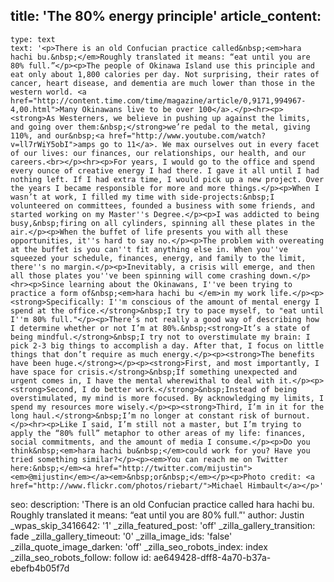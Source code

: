 title: 'The 80% energy principle'
article_content:
  -
    type: text
    text: '<p>There is an old Confucian practice called&nbsp;<em>hara hachi bu.&nbsp;</em>Roughly translated it means: “eat until you are 80% full.”</p><p>The people of Okinawa Island use this principle and eat only about 1,800 calories per day. Not surprising, their rates of cancer, heart disease, and dementia are much lower than those in the western world. <a href="http://content.time.com/time/magazine/article/0,9171,994967-4,00.html">Many Okinawans live to be over 100</a>.</p><hr><p><strong>As Westerners, we believe in pushing up against the limits, and going over them:&nbsp;</strong>we’re pedal to the metal, giving 110%, and our&nbsp;<a href="http://www.youtube.com/watch?v=ll7rWiY5obI">amps go to 11</a>. We max ourselves out in every facet of our lives: our finances, our relationships, our health, and our careers.<br></p><hr><p>For years, I would go to the office and spend every ounce of creative energy I had there. I gave it all until I had nothing left. If I had extra time, I would pick up a new project. Over the years I became responsible for more and more things.</p><p>When I wasn’t at work, I filled my time with side-projects:&nbsp;I volunteered on committees, founded a business with some friends, and started working on my Master''s Degree.</p><p>I was addicted to being busy,&nbsp;firing on all cylinders, spinning all these plates in the air.</p><p>When the buffet of life presents you with all these opportunities, it''s hard to say no.</p><p>The problem with overeating at the buffet is you can''t fit anything else in. When you''ve squeezed your schedule, finances, energy, and family to the limit, there''s no margin.</p><p>Inevitably, a crisis will emerge, and then all those plates you''ve been spinning will come crashing down.</p><hr><p>Since learning about the Okinawans, I''ve been trying to practice a form of&nbsp;<em>hara hachi bu </em>in my work life.</p><p><strong>Specifically: I''m conscious of the amount of mental energy I spend at the office.</strong>&nbsp;I try to pace myself, to "eat until I''m 80% full."</p><p>There’s not really a good way of describing how I determine whether or not I’m at 80%.&nbsp;<strong>It’s a state of being mindful.</strong>&nbsp;I try not to overstimulate my brain: I pick 2-3 big things to accomplish a day. After that, I focus on little things that don’t require as much energy.</p><p><strong>The benefits have been huge.</strong></p><p><strong>First, and most importantly, I have space for crisis.</strong>&nbsp;If something unexpected and urgent comes in, I have the mental wherewithal to deal with it.</p><p><strong>Second, I do better work.</strong>&nbsp;Instead of being overstimulated, my mind is more focused. By acknowledging my limits, I spend my resources more wisely.</p><p><strong>Third, I’m in it for the long haul.</strong>&nbsp;I’m no longer at constant risk of burnout.</p><hr><p>Like I said, I’m still not a master, but I’m trying to apply the “80% full” metaphor to other areas of my life: finances, social commitments, and the amount of media I consume.</p><p>Do you think&nbsp;<em>hara hachi bu&nbsp;</em>could work for you? Have you tried something similar?</p><p><em>You can reach me on Twitter here:&nbsp;</em><a href="http://twitter.com/mijustin"><em>@mijustin</em></a><em>&nbsp;or&nbsp;</em></p><p>Photo credit: <a href="http://www.flickr.com/photos/riebart/">Michael Himbault</a></p>'
seo:
  description: 'There is an old Confucian practice called hara hachi bu. Roughly translated it means: “eat until you are 80% full.”'
author: Justin
_wpas_skip_3416642: '1'
_zilla_featured_post: 'off'
_zilla_gallery_transition: fade
_zilla_gallery_timeout: '0'
_zilla_image_ids: 'false'
_zilla_quote_image_darken: 'off'
_zilla_seo_robots_index: index
_zilla_seo_robots_follow: follow
id: ae649428-dff8-4a70-b37a-ebefb4b05f7d

